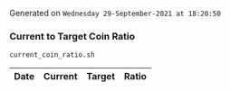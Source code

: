 Generated on `Wednesday 29-September-2021 at 18:20:50`

### Current to Target Coin Ratio
`current_coin_ratio.sh`

Date|Current|Target|Ratio
---|---|---|---
